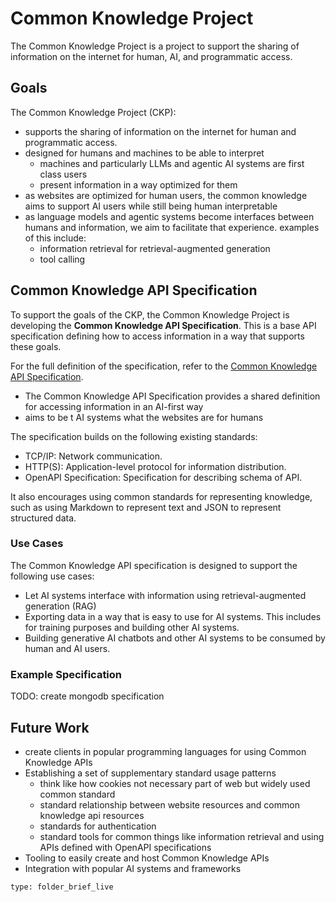 # Common Knowledge Project

The Common Knowledge Project is a project to support the sharing of information on the internet for human, AI, and programmatic access.

## Goals

The Common Knowledge Project (CKP):

- supports the sharing of information on the internet for human and programmatic access.
- designed for humans and machines to be able to interpret
  - machines and particularly LLMs and agentic AI systems are first class users
  - present information in a way optimized for them
- as websites are optimized for human users, the common knowledge aims to support AI users while still being human interpretable
- as language models and agentic systems become interfaces between humans and information, we aim to facilitate that experience. examples of this include:
  - information retrieval for retrieval-augmented generation
  - tool calling

## Common Knowledge API Specification

To support the goals of the CKP, the Common Knowledge Project is developing the **Common Knowledge API Specification**. This is a base API specification defining how to access information in a way that supports these goals.

For the full definition of the specification, refer to the [Common Knowledge API Specification](./common-knowledge-openapi.yaml).

- The Common Knowledge API Specification provides a shared definition for accessing information in an AI-first way
- aims to be t AI systems what the websites are for humans

The specification builds on the following existing standards:

- TCP/IP: Network communication.
- HTTP(S): Application-level protocol for information distribution.
- OpenAPI Specification: Specification for describing schema of API.

It also encourages using common standards for representing knowledge,
such as using Markdown to represent text and JSON to represent structured data.

### Use Cases

The Common Knowledge API specification is designed to support the following use cases:

- Let AI systems interface with information using retrieval-augmented generation (RAG)
- Exporting data in a way that is easy to use for AI systems. This includes for training purposes and building other AI systems.
- Building generative AI chatbots and other AI systems to be consumed by human and AI users.

### Example Specification

TODO: create mongodb specification

## Future Work

- create clients in popular programming languages for using Common Knowledge APIs
- Establishing a set of supplementary standard usage patterns
  - think like how cookies not necessary part of web but widely used common standard
  - standard relationship between website resources and common knowledge api resources
  - standards for authentication
  - standard tools for common things like information retrieval and using APIs defined with OpenAPI specifications
- Tooling to easily create and host Common Knowledge APIs
- Integration with popular AI systems and frameworks

```ccard
type: folder_brief_live
```
